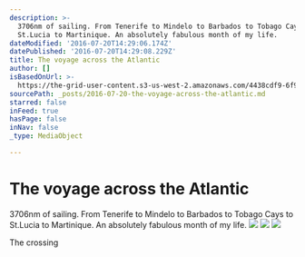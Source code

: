 ```yaml
---
description: >-
  3706nm of sailing. From Tenerife to Mindelo to Barbados to Tobago Cays to
  St.Lucia to Martinique. An absolutely fabulous month of my life.
dateModified: '2016-07-20T14:29:06.174Z'
datePublished: '2016-07-20T14:29:08.229Z'
title: The voyage across the Atlantic
author: []
isBasedOnUrl: >-
  https://the-grid-user-content.s3-us-west-2.amazonaws.com/4438cdf9-6f9a-418c-ac81-38268d363cd9.jpg
sourcePath: _posts/2016-07-20-the-voyage-across-the-atlantic.md
starred: false
inFeed: true
hasPage: false
inNav: false
_type: MediaObject

---
```

# The voyage across the Atlantic

3706nm of sailing. From Tenerife to Mindelo to Barbados to Tobago Cays to St.Lucia to Martinique. An absolutely fabulous month of my life.
![](https://s3-us-west-2.amazonaws.com/the-grid-img/p/301397faae7f27fd74f5eec8c5fe28ed899b4c8e.jpg)
![](https://the-grid-user-content.s3-us-west-2.amazonaws.com/18d2ff43-39f7-47e2-983c-87adb982b5af.jpg)
![](https://the-grid-user-content.s3-us-west-2.amazonaws.com/4438cdf9-6f9a-418c-ac81-38268d363cd9.jpg)

The crossing